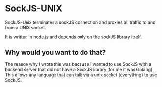 # SockJS-UNIX

SockJS-Unix terminates a sockJS connection and proxies all traffic to and from a UNIX socket.

It is written in node.js and depends only on the sockJS library itself.

## Why would you want to do that?

The reason why I wrote this was because I wanted to use SockJS with a backend server that did not have a SockJS library (for me it was Golang).
This allows any language that can talk via a unix socket (everything) to use SockJS.

